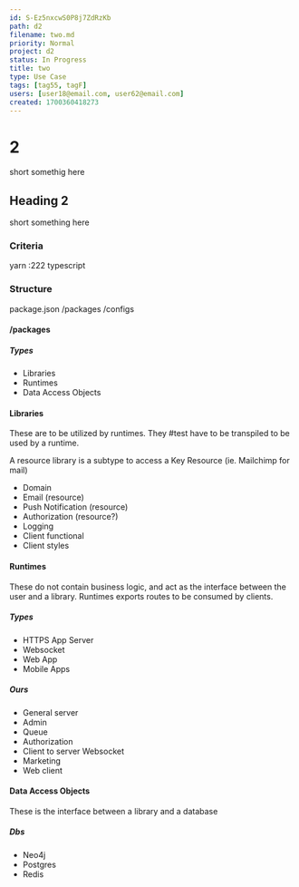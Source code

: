 ```yaml
---
id: S-Ez5nxcwS0P8j7ZdRzKb
path: d2
filename: two.md
priority: Normal
project: d2
status: In Progress
title: two
type: Use Case
tags: [tag55, tagF]
users: [user18@email.com, user62@email.com]
created: 1700360418273
---
```

<!-- GENERATED WITH GITDOWN; DO NOT CHANGE -->

# 2

short somethig here

## Heading 2

short something here

### Criteria
yarn :222
typescript

### Structure
package.json
/packages
/configs

#### /packages 
##### Types
* Libraries
* Runtimes
* Data Access Objects

#### Libraries
These are to be utilized by runtimes.  They #test have to be transpiled to be used by a runtime.

A resource library is a subtype to access a Key Resource (ie. Mailchimp for mail)

* Domain
* Email (resource)
* Push Notification (resource)
* Authorization (resource?)
* Logging
* Client functional
* Client styles

#### Runtimes
These do not contain business logic, and act as the interface between the user and a library.  Runtimes exports routes to be consumed by clients.

##### Types
* HTTPS App Server
* Websocket
* Web App
* Mobile Apps


##### Ours
* General server
* Admin
* Queue
* Authorization
* Client to server Websocket
* Marketing
* Web client

#### Data Access Objects
These is the interface between a library and a database

##### Dbs
* Neo4j
* Postgres
* Redis